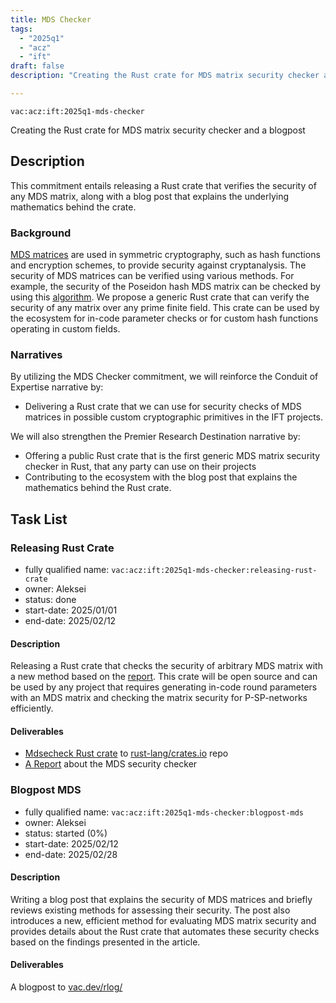 ```yaml
---
title: MDS Checker
tags:
  - "2025q1"
  - "acz"
  - "ift"
draft: false
description: "Creating the Rust crate for MDS matrix security checker and a blogpost"

---
```


`vac:acz:ift:2025q1-mds-checker`

Creating the Rust crate for MDS matrix security checker and a blogpost
## Description

This commitment entails releasing a Rust crate that verifies the security of any MDS matrix, 
along with a blog post that explains the underlying mathematics behind the crate.

### Background

[MDS matrices](https://en.wikipedia.org/wiki/MDS_matrix) are used in symmetric cryptography, 
such as hash functions and encryption schemes, to provide security against cryptanalysis. 
The security of MDS matrices can be verified using various methods. For example, 
the security of the Poseidon hash MDS matrix can be checked by
using this [algorithm](https://extgit.isec.tugraz.at/krypto/hadeshash/-/blob/master/code/generate_params_poseidon.sage). 
We propose a generic Rust crate that can verify the security of any matrix over any prime finite field. 
This crate can be used by the ecosystem for in-code parameter checks or for custom hash functions operating in custom fields.


### Narratives

By utilizing the MDS Checker commitment, we will reinforce the Conduit of Expertise narrative by:
* Delivering a Rust crate that we can use for security checks of MDS matrices 
in possible custom cryptographic primitives in the IFT projects.

We will also strengthen the Premier Research Destination narrative by:
* Offering a public Rust crate that is the first generic MDS matrix security checker in Rust, 
that any party can use on their projects
* Contributing to the ecosystem with the blog post that explains the mathematics behind the Rust crate.  

## Task List
 
### Releasing Rust Crate

* fully qualified name: `vac:acz:ift:2025q1-mds-checker:releasing-rust-crate`
* owner: Aleksei
* status: done 
* start-date: 2025/01/01
* end-date: 2025/02/12

#### Description

Releasing a Rust crate that checks the security of arbitrary MDS matrix with a new method 
based on the [report](https://notes.status.im/CVMoa6EcTmS2D4VPBCsH2w#). 
This crate will be open source and can be used by any project that requires generating in-code round parameters 
with an MDS matrix and checking the matrix security for P-SP-networks efficiently.

#### Deliverables

* [Mdsecheck Rust crate](https://crates.io/crates/mdsecheck)  to [rust-lang/crates.io](https://github.com/rust-lang/crates.io) repo
* [A Report](https://notes.status.im/CVMoa6EcTmS2D4VPBCsH2w#) about the MDS security checker

### Blogpost MDS

* fully qualified name: `vac:acz:ift:2025q1-mds-checker:blogpost-mds`
* owner: Aleksei
* status: started (0%)
* start-date: 2025/02/12
* end-date: 2025/02/28

#### Description

Writing a blog post that explains the security of MDS matrices 
and briefly reviews existing methods for assessing their security. 
The post also introduces a new, efficient method for evaluating MDS matrix security 
and provides details about the Rust crate that automates these security checks 
based on the findings presented in the article.

#### Deliverables

A blogpost to [vac.dev/rlog/](https://vac.dev/rlog/)

